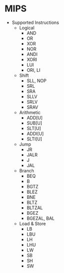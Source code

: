 # MIPS

- Supported Instructions
  - Logical
    - AND
    - OR
    - XOR
    - NOR
    - ANDI
    - XORI
    - LUI
    - ORI, LI
  - Shift
    - SLL, NOP
    - SRL
    - SRA
    - SLLV
    - SRLV
    - SRAV
  - Arithmetic
    - ADD[U]
    - SUB[U]
    - SLT[U]
    - ADDI[U]
    - SLTI[U]
  - Jump
    - JR
    - JALR
    - J
    - JAL
  - Branch
    - BEQ
    - B
    - BGTZ
    - BLEZ
    - BNE
    - BLTZ
    - BLTZAL
    - BGEZ
    - BGEZAL, BAL
  - Load & Store
    - LB
    - LBU
    - LH
    - LHU
    - LW
    - SB
    - SH
    - SW